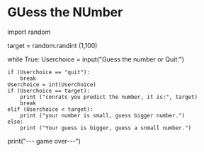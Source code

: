 # GUess the NUmber
import random

target = random.randint (1,100)

while True:
    Userchoice = input("Guess the number or Quit:")

    if (Userchoice == "quit"):
        break
    Userchoice = int(Userchoice)
    if (Userchoice == target):
        print ("conrats you predict the number, it is:", target)
        break
    elif (Userchoice < target):
        print ("your number is small, guess bigger number.")
    else:
        print ("Your guess is bigger, guess a snmall number.")

print("--- game over---")

